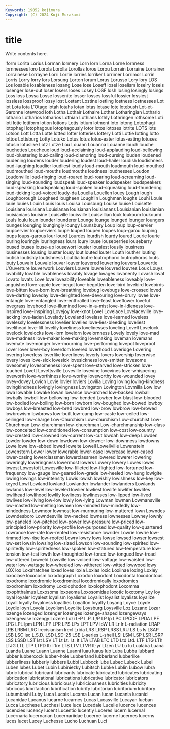 ```yaml
---
Keywords: 19052 kojimura
Copyright: (C) 2024 Koji Murakami
---
```


# title

Write contents here.



iform Lorita
Lorius Lorman lormery Lorn lorn Lorna Lorne lornness lornnesses loro
Lorola Lorolla Lorollas loros Lorou Lorrain Lorraine Lorrainer Lorrainese Lorrayne
Lorri Lorrie lorries lorriker Lorrimer Lorrimor Lorrin Lorris Lorry lorry
lors Lorsung Lorton lorum Lorus Lorusso Lory lory LOS Los
losable losableness losang Lose lose Loseff losel loselism loselry losels
losenger lose-out loser losers loses Losey LOSF losh losing losingly
losings Loss loss Lossa Losse lossenite losser losses lossful lossier
lossiest lossless lossproof lossy lost Lostant Lostine lostling lostness lostnesses
Lot lot Lota lota L'Otage lotah lotahs lotan lotas lotase
lote lotebush Lot-et-Garonne lotewood loth Lotha Lothair Lothaire Lothar Lotharingian
Lothario lothario Lotharios lotharios Lothian Lothians lothly Lothringen lothsome Loti
loti lotic lotiform lotion lotions Lotis lotium lotment loto lotong
Lotophagi lotophagi lotophagous lotophagously lotor lotos lotoses lotrite LOTS lots
Lotson Lott Lotta Lotte lotted lotter lotteries lottery Lotti Lottie
lotting lotto lottos Lottsburg Lotty Lotuko Lotus lotus lotus-eater lotus-eating
lotuses lotusin lotuslike Lotz Lotze Lou Louann Louanna Louanne louch
louche louchettes Loucheux loud loud-acclaiming loud-applauding loud-bellowing loud-blustering loud-calling loud-clamoring
loud-cursing louden loudened loudening loudens louder loudering loudest loud-hailer loudish
loudishness loud-laughing loudlier loudliest loudly loud-mouth loudmouth loud-mouthed loudmouthed loud-mouths
loudmouths loudness loudnesses Loudon Loudonville loud-ringing loud-roared loud-roaring loud-screaming loud-singing
loud-sounding loudspeak loud-speaker loudspeaker loudspeakers loud-speaking loudspeaking loud-spoken loud-squeaking loud-thundering
loud-ticking loud-voiced loudy-da Louella Louellen louey Lough lough Loughborough Lougheed
lougheen Loughlin Loughman loughs Louhi Louie louie louies Louin Louis
louis Louisa Louisburg Louise louise Louisette Louisiana louisiana Louisianan louisianan
louisianans Louisianian louisianian louisianians louisine Louisville louisville Louisvillian louk loukoum
loukoumi Louls loulu loun lounder lounderer Lounge lounge lounged lounger
loungers lounges lounging loungingly loungy Lounsbury Loup loup loup-cervier loupcervier
loupcerviers loupe louped loupen loupes loup-garou louping loups loups-garous lour
lourd Lourdes lourdish lourdy loured Lourie lourie louring louringly louringness
lours loury louse louseberries louseberry loused louses louse-up lousewort lousier
lousiest lousily lousiness lousinesses lousing louster lousy lout louted louter
Louth louther louting loutish loutishly loutishness Loutitia loutre loutrophoroi loutrophoros
louts louty Louvain Louvale louvar louver louvered louvering louvers Louvertie
L'Ouverture louverwork Louviers Louvre louvre louvred louvres Loux Louys lovability
lovable lovableness lovably lovage lovages lovanenty Lovash lovat Lovato lovats
Love love loveability loveable loveableness loveably love-anguished love-apple love-begot love-begotten
love-bird lovebird lovebirds love-bitten love-born love-breathing lovebug lovebugs love-crossed loved
love-darting loveday love-delighted love-devouring love-drury lovee love-entangle love-entangled love-enthralled love-feast
loveflower loveful lovegrass lovehood love-illumined love-in-a-mist love-in-idleness love-inspired love-inspiring Lovejoy
love-knot Lovel Lovelace Lovelaceville love-lacking love-laden Lovelady Loveland lovelass love-learned
loveless lovelessly lovelessness lovelier lovelies love-lies-bleeding loveliest lovelihead love-lilt lovelily
loveliness lovelinesses loveling Lovell Lovelock lovelock lovelocks love-lorn lovelorn lovelornness
Lovely lovely love-mad love-madness love-maker love-making lovemaking loveman lovemans lovemate
lovemonger love-mourning love-performing lovepot loveproof Lover lover lover-boy loverdom lovered
loverhood Loveridge Lovering lovering loverless loverlike loverliness loverly lovers lovership
loverwise lovery loves love-sick lovesick lovesickness love-smitten lovesome lovesomely lovesomeness
love-spent love-starved love-stricken love-touched Lovett Lovettsville Loveville lovevine lovevines love-whispering
loveworth love-worthiness love-worthy loveworthy love-wounded lovey lovey-dovey Lovich Lovie lovier
loviers Lovilia Loving loving loving-kindness lovingkindness lovingly lovingness Lovingston Lovington
Lovmilla Low low lowa lowable Lowake lowan lowance low-arched low-backed
lowball lowballs lowbell low-bellowing low-bended Lowber low-blast low-blooded low-bodied low-boiling
low-born lowborn low-boughed low-bowed lowboy lowboys low-breasted low-bred lowbred low-brow
lowbrow low-browed lowbrowism lowbrows low-built low-camp low-caste low-ceiled low-ceilinged low-charge
Low-Churchism Low-churchism Low-churchist Low-Churchman Low-churchman low-churchman Low-churchmanship low-class low-conceited low-conditioned
low-consumption low-cost low-country low-crested low-crowned low-current low-cut lowdah low-deep Lowden
Lowder lowder low-down lowdown low-downer low-downness lowdowns Lowe lowe low-ebbed
lowed loweite Lowell Lowellville Lowenstein Lowenstern Lower lower lowerable lower-case
lowercase lower-cased lower-casing lowerclassman lowerclassmen lowered lowerer lowering loweringly loweringness
lowermost lowers Lowery lowery Lowes lowes lowest Lowestoft Lowesville low-filleted
low-flighted low-fortuned low-frequency low-gauge low-geared low-grade low-heeled low-hung lowigite lowing
lowings low-intensity Lowis lowish lowishly lowishness low-key low-keyed Lowl Lowland
lowland Lowlander lowlander lowlanders Lowlands lowlands low-level low-leveled lowlier lowliest
lowlife lowlifer lowlifes lowlihead lowlihood lowlily lowliness lowlinesses low-lipped low-lived
lowlives low-living low-low lowly low-lying Lowman lowman Lowmansville low-masted low-melting
lowmen low-minded low-mindedly low-mindedness Lowmoor lowmost low-murmuring low-muttered lown Lowndes
Lowndesboro Lowndesville low-necked lowness lownesses Lowney lownly low-paneled low-pitched low-power
low-pressure low-priced low-principled low-priority low-profile low-purposed low-quality low-quartered Lowrance low-rate
low-rented low-resistance lowrider Lowrie lowrie low-rimmed low-rise low-roofed Lowry lowry
lows lowse lowsed lowser lowsest low-set lowsin lowsing low-sized Lowson
low-sounding low-spirited low-spiritedly low-spiritedness low-spoken low-statured low-temperature low-tension low-test lowth
low-thoughted low-toned low-tongued low-tread low-uttered Lowveld Lowville low-voiced low-voltage low-waisted
low-water low-wattage low-wheeled low-withered low-witted lowwood lowy LOX lox Loxahatchee
loxed loxes loxia Loxias loxic Loxiinae loxing Loxley loxoclase loxocosm
loxodograph Loxodon loxodont Loxodonta loxodontous loxodrome loxodromic loxodromical loxodromically loxodromics
loxodromism loxodromy Loxolophodon loxolophodont Loxomma loxophthalmus Loxosoma loxosoma Loxosomidae loxotic
loxotomy Loy loy loyal loyaler loyalest loyalism loyalisms Loyalist loyalist
loyalists loyalize Loyall loyally loyalness loyalties Loyalton loyalty Loyang Loyce
Loyde Loydie loyn Loyola Loyolism Loyolite Loysburg Loysville Loz Lozano
Lozar lozenge lozenged lozenger lozenges lozenge-shaped lozengeways lozengewise lozengy Lozere
Lozi L-P L.P. L/P LP lp LPC LPCDF LPDA LPF
LPG LPL lpm LPN LPP LPR LPS LPs LPT LPV
lpW LR Lr lr L-radiation LRAP LRB LRBM LRC lrecisianism
lrecl Lrida LRS LRSP LRSS LRU LS Ls ls LSAP
LSB LSC lsc L.S.D. LSD LSD-25 LSE L-series L-shell LSI
LSM LSP LSR LSRP LSS LSSD LST lst LSV LT
Lt Lt. l.t. lt LTA LTAB LTC LTD Ltd Ltd.
LTF LTG LTh LTJG LTL LTP LTPD ltr l'tre LTS
LTV LTVR lt-yr Ltzen LU Lu lu Lualaba Luana Luanda
Luane Luann Luanne Luanni luau luaus lub Luba Lubba lubbard
lubber lubbercock lubber-hole Lubberland lubberland lubberlike lubberliness lubberly lubbers Lubbi
Lubbock lube Lubec Lubeck Lubell Luben lubes Lubet Lubin Lubiniezky
Lubitsch Lubke Lublin Lubow lubra lubric lubrical lubricant lubricants lubricate
lubricated lubricates lubricating lubrication lubricational lubrications lubricative lubricator lubricators lubricatory
lubricious lubriciously lubriciousness lubricities lubricity lubricous lubrifaction lubrification lubrify lubritorian
lubritorium lubritory Lubumbashi Luby Luca Lucais Lucama Lucan lucan Lucania
lucanid Lucanidae Lucanus lucarne lucarnes Lucas Lucasville Lucayan lucban Lucca
Lucchese Lucchesi Luce luce Lucedale Lucelle lucence lucences lucencies lucency
lucent Lucentio lucently Luceres lucern lucernal Lucernaria lucernarian Lucernariidae Lucerne
lucerne lucernes lucerns luces lucet Lucey Luchesse Lucho Luchuan Luci
